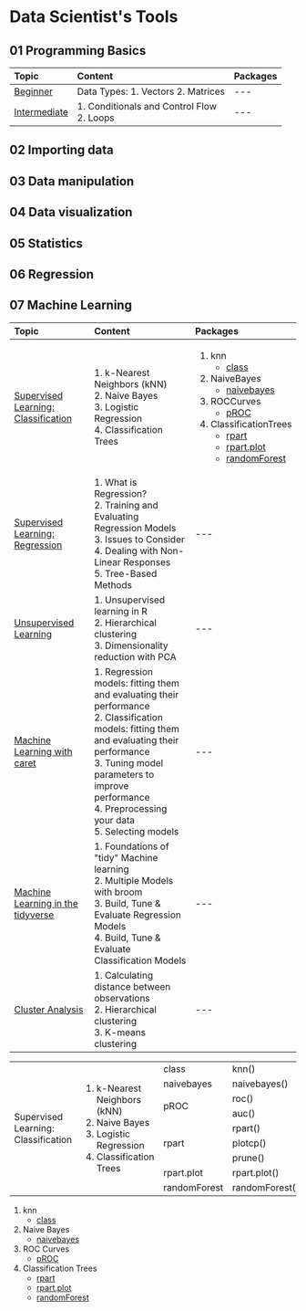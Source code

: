 # Data Scientist's Tools

## 01 Programming Basics

| Topic | Content | Packages |
|:---|:---------|:---|
| [Beginner](https://github.com/jwarz/data-scientists-tools/tree/main/01_basics/01_R/01_programming_beginner) | Data Types:  1. Vectors 2. Matrices | --- |
| [Intermediate](https://github.com/jwarz/data-scientists-tools/tree/main/01_basics/01_R/02_programming_intermediate) | 1. Conditionals and Control Flow<br/> 2. Loops | --- |

## 02 Importing data

## 03 Data manipulation

## 04 Data visualization

## 05 Statistics

## 06 Regression

## 07 Machine Learning

| Topic | Content | Packages |
|:---|:---------|:---|
| [Supervised Learning: Classification](https://github.com/jwarz/data-scientists-tools/tree/main/07_machine_learning/01_R/supervised_learning_classification) | 1. k-Nearest Neighbors (kNN)<br/>2. Naive Bayes<br/>3. Logistic Regression<br/>4. Classification Trees | <ol><li>knn<ul><li><a href="https://CRAN.R-project.org/package=class">class</a></li></ul></li><li>NaiveBayes<ul><li><a href="https://github.com/majkamichal/naivebayes">naivebayes</a></li></ul></li><li>ROCCurves<ul><li><a href="https://github.com/xrobin/pROC">pROC</a></li></ul></li><li>ClassificationTrees<ul><li><a href="https://github.com/bethatkinson/rpart">rpart</a></li><li><a href="http://www.milbo.org/rpart-plot/index.html">rpart.plot</a></li><li><a href="https://cran.r-project.org/web/packages/randomForest/index.html">randomForest</a></li></ul></li></ol> |
| [Supervised Learning: Regression](https://github.com/jwarz/data-scientists-tools/tree/main/07_machine_learning/01_R/supervised_learning_regression) | 1. What is Regression?<br/>2. Training and Evaluating Regression Models<br/>3. Issues to Consider<br/>4. Dealing with Non-Linear Responses<br/>5. Tree-Based Methods | --- |
| [Unsupervised Learning](https://github.com/jwarz/data-scientists-tools/tree/main/07_machine_learning/01_R/unsupervised_learning) | 1. Unsupervised learning in R<br/>2. Hierarchical clustering<br/>3. Dimensionality reduction with PCA | --- |
| [Machine Learning with caret](https://github.com/jwarz/data-scientists-tools/tree/main/07_machine_learning/01_R/machine_learning_with_caret) | 1. Regression models: fitting them and evaluating their performance<br/>2. Classification models: fitting them and evaluating their performance<br/>3. Tuning model parameters to improve performance<br/>4. Preprocessing your data<br/>5. Selecting models | --- |
| [Machine Learning in the tidyverse](https://github.com/jwarz/data-scientists-tools/tree/main/07_machine_learning/01_R/machine_learning_in_the_tidyverse) | 1. Foundations of "tidy" Machine learning<br/>2. Multiple Models with broom<br/>3. Build, Tune & Evaluate Regression Models<br/>4. Build, Tune & Evaluate Classification Models | --- |
| [Cluster Analysis](https://github.com/jwarz/data-scientists-tools/tree/main/07_machine_learning/01_R/cluster_analysis) | 1. Calculating distance between observations<br/>2. Hierarchical clustering<br/>3. K-means clustering | --- |

<table>
	<tbody>
		<tr>
			<td rowspan="9">Supervised Learning: Classification</td>
			<td rowspan="9">
			  <ol>
          <li>k-Nearest Neighbors (kNN)</li>
          <li>Naive Bayes</li>
          <li>Logistic Regression</li>
          <li>Classification Trees</li>
        </ol>
			</td>
			<td>class</td>
			<td>knn()</td>
		</tr>
		<tr>
			<td>naivebayes</td>
			<td>naivebayes()</td>
		</tr>
		<tr>
			<td rowspan="2">pROC</td>
			<td>roc()</td>
		</tr>
		<tr>
			<td>auc()</td>
		</tr>
		<tr>
			<td rowspan="3">rpart</td>
			<td>rpart()</td>
		</tr>
		<tr>
			<td>plotcp()</td>
		</tr>
		<tr>
			<td>prune()</td>
		</tr>
		<tr>
			<td>rpart.plot</td>
			<td>rpart.plot()</td>
		</tr>
		<tr>
			<td>randomForest</td>
			<td>randomForest()</td>
		</tr>
	</tbody>
</table>


<ol>
   <li>knn
      <ul>
         <li><a href="https://CRAN.R-project.org/package=class">class</a></li>
      </ul>
   </li>
   <li>Naive Bayes
      <ul>
         <li><a href="https://github.com/majkamichal/naivebayes">naivebayes</a></li>
      </ul>
   </li>
   <li>ROC Curves
      <ul>
         <li><a href="https://github.com/xrobin/pROC">pROC</a></li>
      </ul>
   </li>
   <li>Classification Trees
      <ul>
          <li><a href="https://github.com/bethatkinson/rpart">rpart</a></li>
          <li><a href="http://www.milbo.org/rpart-plot/index.html">rpart.plot</a></li>
          <li><a href="https://cran.r-project.org/web/packages/randomForest/index.html">randomForest</a></li>
      </ul>
   </li>
</ol>
